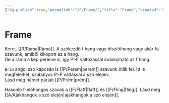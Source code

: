 ```yaml
---
{"dg-publish":true,"permalink":"/F/Frame/","title":"Frame","created":"2024-10-24T02:23","updated":"2024-10-24T02:23"}
---
```



# Frame

Keret. [[R/Ráma\|Ráma]]. A szókezdő f hang vagy díszítőhang vagy akár fa szavunk, amiből kikopott az a hang.  
De a ráma a kép pereme is, így P>F változással indokolható az f hang.  

`Brim` angol szó kapcsán is [[P/Perem\|perem]] szavunk ötlik fel. Itt is megfelelhet, szabályos P>F váltással a szó elején.  
Lásd még német párjait [[P/Prém\|prém]].  

Hasonló f-előhangos szavak a [[F/Flaff\|flaff]] és [[F/Fling\|fling]]. Lásd még [[A/Ajakhangok a szó elején\|ajakhangok a szó elején]].  